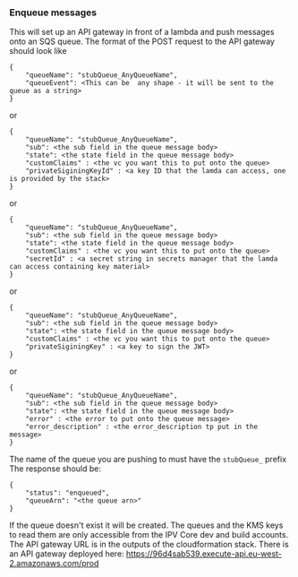 ### Enqueue messages
This will set up an API gateway in front of a lambda and push messages onto an SQS queue.
The format of the POST request to the API gateway should look like
```
{
    "queueName": "stubQueue_AnyQueueName",
    "queueEvent": <This can be  any shape - it will be sent to the queue as a string>
}
```
or
```
{
    "queueName": "stubQueue_AnyQueueName",
    "sub": <the sub field in the queue message body>
    "state": <the state field in the queue message body>
    "customClaims" : <the vc you want this to put onto the queue>
    "privateSiginingKeyId" : <a key ID that the lamda can access, one is provided by the stack>
}
```
or
```
{
    "queueName": "stubQueue_AnyQueueName",
    "sub": <the sub field in the queue message body>
    "state": <the state field in the queue message body>
    "customClaims" : <the vc you want this to put onto the queue>
    "secretId" : <a secret string in secrets manager that the lamda can access containing key material>
}
```
or
```
{
    "queueName": "stubQueue_AnyQueueName",
    "sub": <the sub field in the queue message body>
    "state": <the state field in the queue message body>
    "customClaims" : <the vc you want this to put onto the queue>
    "privateSiginingKey" : <a key to sign the JWT>
}
```
or
```
{
    "queueName": "stubQueue_AnyQueueName",
    "sub": <the sub field in the queue message body>
    "state": <the state field in the queue message body>
    "error" : <the error to put onto the queue message>
    "error_description" : <the error_description tp put in the message>
}
```
The name of the queue you are pushing to must have the `stubQueue_` prefix
The response should be:
```
{
    "status": "enqueued",
    "queueArn": "<the queue arn>"
}
```
If the queue doesn't exist it will be created. The queues and the KMS keys to read them
are only accessible from the IPV Core dev and build accounts.
The API gateway URL is in the outputs of the cloudformation stack.
There is an API gateway deployed here:
https://96d4sab539.execute-api.eu-west-2.amazonaws.com/prod

